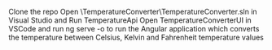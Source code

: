 Clone the repo
Open \TemperatureConverter\TemperatureConverter.sln in Visual Studio and Run TemperatureApi
Open TemperatureConverterUI in VSCode and run ng serve -o to run the Angular application which converts the temperature between Celsius, Kelvin and Fahrenheit temperature values
